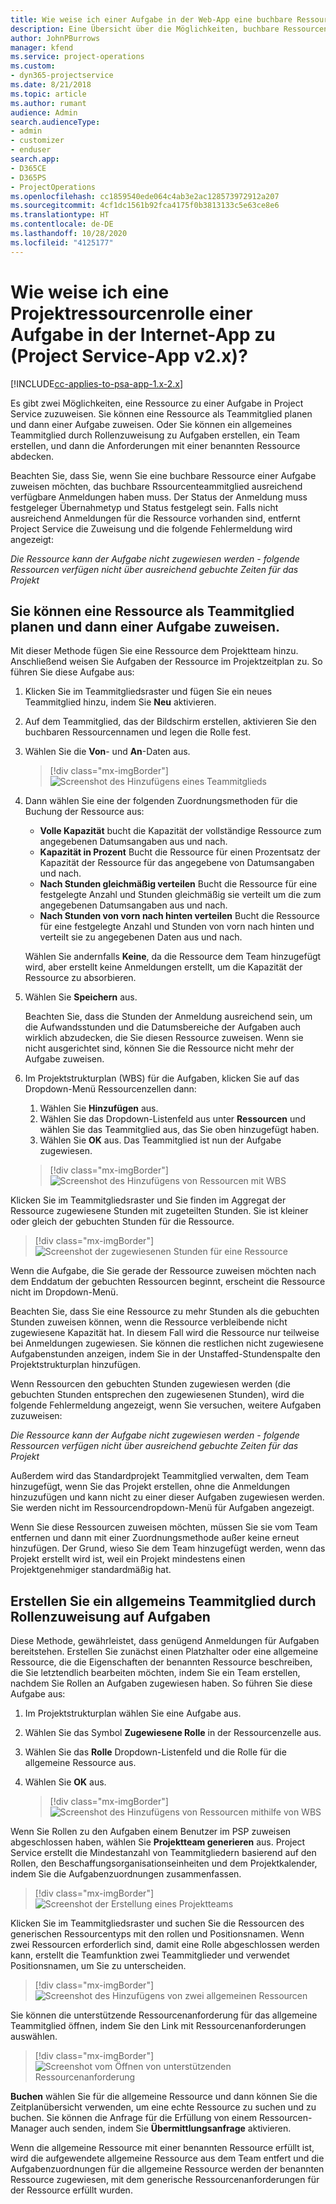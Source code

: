 ```yaml
---
title: Wie weise ich einer Aufgabe in der Web-App eine buchbare Ressource zu?
description: Eine Übersicht über die Möglichkeiten, buchbare Ressourcen zuzuweisen.
author: JohnPBurrows
manager: kfend
ms.service: project-operations
ms.custom:
- dyn365-projectservice
ms.date: 8/21/2018
ms.topic: article
ms.author: rumant
audience: Admin
search.audienceType:
- admin
- customizer
- enduser
search.app:
- D365CE
- D365PS
- ProjectOperations
ms.openlocfilehash: cc1859540ede064c4ab3e2ac128573972912a207
ms.sourcegitcommit: 4cf1dc1561b92fca4175f0b3813133c5e63ce8e6
ms.translationtype: HT
ms.contentlocale: de-DE
ms.lasthandoff: 10/28/2020
ms.locfileid: "4125177"
---
```

# <a name="how-do-i-assign-a-bookable-resource-to-a-task-in-the-web-app-project-service-app-v2x"></a>Wie weise ich eine Projektressourcenrolle einer Aufgabe in der Internet-App zu (Project Service-App v2.x)?

[!INCLUDE[cc-applies-to-psa-app-1.x-2.x](../includes/cc-applies-to-psa-app-1x-2x.md)]

Es gibt zwei Möglichkeiten, eine Ressource zu einer Aufgabe in Project Service zuzuweisen. Sie können eine Ressource als Teammitglied planen und dann einer Aufgabe zuweisen. Oder Sie können ein allgemeines Teammitglied durch Rollenzuweisung zu Aufgaben erstellen, ein Team erstellen, und dann die Anforderungen mit einer benannten Ressource abdecken.

Beachten Sie, dass Sie, wenn Sie eine buchbare Ressource einer Aufgabe zuweisen möchten, das buchbare Rssourcenteammitglied ausreichend verfügbare Anmeldungen haben muss. Der Status der Anmeldung muss festgeleger Übernahmetyp und Status festgelegt sein. Falls nicht ausreichend Anmeldungen für die Ressource vorhanden sind, entfernt Project Service die Zuweisung und die folgende Fehlermeldung ‏wird angezeigt:

*Die Ressource kann der Aufgabe nicht zugewiesen werden - folgende Ressourcen verfügen nicht über ausreichend gebuchte Zeiten für das Projekt*

## <a name="book-a-resource-as-a-team-member-and-then-assign-the-resource-to-a-task"></a>Sie können eine Ressource als Teammitglied planen und dann einer Aufgabe zuweisen.

Mit dieser Methode fügen Sie eine Ressource dem Projektteam hinzu. Anschließend weisen Sie Aufgaben der Ressource im Projektzeitplan zu. So führen Sie diese Aufgabe aus:
1.  Klicken Sie im Teammitgliedsraster und fügen Sie ein neues Teammitglied hinzu, indem Sie **Neu** aktivieren.
2.  Auf dem Teammitglied, das der Bildschirm erstellen, aktivieren Sie den buchbaren Ressourcennamen und legen die Rolle fest.
3.  Wählen Sie die **Von**- und **An**-Daten aus.

    > [!div class="mx-imgBorder"] 
    > ![Screenshot des Hinzufügens eines Teammitglieds](media/FAQ-Resources-to-Tasks2-1.png "Screenshot des Hinzufügens eines Teammitglieds")
 
4.  Dann wählen Sie eine der folgenden Zuordnungsmethoden für die Buchung der Ressource aus:
    - **Volle Kapazität** bucht die Kapazität der vollständige Ressource zum angegebenen Datumsangaben aus und nach.
    - **Kapazität in Prozent** Bucht die Ressource für einen Prozentsatz der Kapazität der Ressource für das angegebene von Datumsangaben und nach.
    - **Nach Stunden gleichmäßig verteilen** Bucht die Ressource für eine festgelegte Anzahl und Stunden gleichmäßig sie verteilt um die zum angegebenen Datumsangaben aus und nach.
    - **Nach Stunden von vorn nach hinten verteilen** Bucht die Ressource für eine festgelegte Anzahl und Stunden von vorn nach hinten und verteilt sie zu angegebenen Daten aus und nach.

    Wählen Sie andernfalls **Keine**, da die Ressource dem Team hinzugefügt wird, aber erstellt keine Anmeldungen erstellt, um die Kapazität der Ressource zu absorbieren.
5.  Wählen Sie **Speichern** aus.

    Beachten Sie, dass die Stunden der Anmeldung ausreichend sein, um die Aufwandsstunden und die Datumsbereiche der Aufgaben auch wirklich abzudecken, die Sie diesen Ressource zuweisen. Wenn sie nicht ausgerichtet sind, können Sie die Ressource nicht mehr der Aufgabe zuweisen.

6.  Im Projektstrukturplan (WBS) für die Aufgaben, klicken Sie auf das Dropdown-Menü Ressourcenzellen dann: 

    1. Wählen Sie **Hinzufügen** aus.
    2. Wählen Sie das Dropdown-Listenfeld aus unter **Ressourcen** und wählen Sie das Teammitglied aus, das Sie oben hinzugefügt haben.
    3. Wählen Sie **OK** aus. Das Teammitglied ist nun der Aufgabe zugewiesen.

    > [!div class="mx-imgBorder"] 
    > ![Screenshot des Hinzufügens von Ressourcen mit WBS](media/FAQ-Resources-to-Tasks2-2.png "Screenshot des Hinzufügens von Ressourcen mit WBS")
 
Klicken Sie im Teammitgliedsraster und Sie finden im Aggregat der Ressource zugewiesene Stunden mit zugeteilten Stunden. Sie ist kleiner oder gleich der gebuchten Stunden für die Ressource. 

> [!div class="mx-imgBorder"] 
> ![Screenshot der zugewiesenen Stunden für eine Ressource](media/FAQ-Resources-to-Tasks2-3.png "Screenshot der zugewiesenen Stunden für eine Ressource")
 
Wenn die Aufgabe, die Sie gerade der Ressource zuweisen möchten nach dem Enddatum der gebuchten Ressourcen beginnt, erscheint die Ressource nicht im Dropdown-Menü.

Beachten Sie, dass Sie eine Ressource zu mehr Stunden als die gebuchten Stunden zuweisen können, wenn die Ressource verbleibende nicht zugewiesene Kapazität hat. In diesem Fall wird die Ressource nur teilweise bei Anmeldungen zugewiesen. Sie können die restlichen nicht zugewiesene Aufgabenstunden anzeigen, indem Sie in der Unstaffed-Stundenspalte den Projektstrukturplan hinzufügen.

Wenn Ressourcen den gebuchten Stunden zugewiesen werden (die gebuchten Stunden entsprechen den zugewiesenen Stunden), wird die folgende Fehlermeldung angezeigt, wenn Sie versuchen, weitere Aufgaben zuzuweisen:

*Die Ressource kann der Aufgabe nicht zugewiesen werden - folgende Ressourcen verfügen nicht über ausreichend gebuchte Zeiten für das Projekt*

Außerdem wird das Standardprojekt Teammitglied verwalten, dem Team hinzugefügt, wenn Sie das Projekt erstellen, ohne die Anmeldungen hinzuzufügen und kann nicht zu einer dieser Aufgaben zugewiesen werden. Sie werden nicht im Ressourcendropdown-Menü für Aufgaben angezeigt.

Wenn Sie diese Ressourcen zuweisen möchten, müssen Sie sie vom Team entfernen und dann mit einer Zuordnungsmethode außer keine erneut hinzufügen. Der Grund, wieso Sie dem Team hinzugefügt werden, wenn das Projekt erstellt wird ist, weil ein Projekt mindestens einen Projektgenehmiger standardmäßig hat.

## <a name="create-a-generic-team-member-through-role-assignment-on-tasks"></a>Erstellen Sie ein allgemeins Teammitglied durch Rollenzuweisung auf Aufgaben

Diese Methode, gewährleistet, dass genügend Anmeldungen für Aufgaben bereitstehen. Erstellen Sie zunächst einen Platzhalter oder eine allgemeine Ressource, die die Eigenschaften der benannten Ressource beschreiben, die Sie letztendlich bearbeiten möchten, indem Sie ein Team erstellen, nachdem Sie Rollen an Aufgaben zugewiesen haben. So führen Sie diese Aufgabe aus:

1. Im Projektstrukturplan wählen Sie eine Aufgabe aus.
2. Wählen Sie das Symbol **Zugewiesene Rolle** in der Ressourcenzelle aus.
3. Wählen Sie das **Rolle** Dropdown-Listenfeld und die Rolle für die allgemeine Ressource aus.
4. Wählen Sie **OK** aus.

    > [!div class="mx-imgBorder"] 
    > ![Screenshot des Hinzufügens von Ressourcen mithilfe von WBS](media/FAQ-Resources-to-Tasks2-4.png "Screenshot des Hinzufügens von Ressourcen mithilfe von WBS")
 
Wenn Sie Rollen zu den Aufgaben einem Benutzer im PSP zuweisen abgeschlossen haben, wählen Sie **Projektteam generieren** aus. Project Service erstellt die Mindestanzahl von Teammitgliedern basierend auf den Rollen, den Beschaffungsorganisationseinheiten und dem Projektkalender, indem Sie die Aufgabenzuordnungen zusammenfassen.

> [!div class="mx-imgBorder"] 
> ![Screenshot der Erstellung eines Projektteams](media/FAQ-Resources-to-Tasks2-5.png "Screenshot der Erstellung eines Projektteams")
 
Klicken Sie im Teammitgliedsraster und suchen Sie die Ressourcen des generischen Ressourcentyps mit den rollen und Positionsnamen. Wenn zwei Ressourcen erforderlich sind, damit eine Rolle abgeschlossen werden kann, erstellt die Teamfunktion zwei Teammitglieder und verwendet Positionsnamen, um Sie zu unterscheiden.

> [!div class="mx-imgBorder"] 
> ![Screenshot des Hinzufügens von zwei allgemeinen Ressourcen](media/FAQ-Resources-to-Tasks2-6.png "Screenshot des Hinzufügens von zwei allgemeinen Ressourcen")
 
Sie können die unterstützende Ressourcenanforderung für das allgemeine Teammitglied öffnen, indem Sie den Link mit Ressourcenanforderungen auswählen.

> [!div class="mx-imgBorder"] 
> ![Screenshot vom Öffnen von unterstützenden Ressourcenanforderung](media/FAQ-Resources-to-Tasks2-7.png "Screenshot vom Öffnen von unterstützenden Ressourcenanforderung")

**Buchen** wählen Sie für die allgemeine Ressource und dann können Sie die Zeitplanübersicht verwenden, um eine echte Ressource zu suchen und zu buchen. Sie können die Anfrage für die Erfüllung von einem Ressourcen-Manager auch senden, indem Sie **Übermittlungsanfrage** aktivieren.

Wenn die allgemeine Ressource mit einer benannten Ressource erfüllt ist, wird die aufgewendete allgemeine Ressource aus dem Team entfert und die Aufgabenzuordnungen für die allgemeine Ressource werden der benannten Ressource zugewiesen, mit dem generische Ressourcenanforderungen für der Ressource erfüllt wurden.
 

